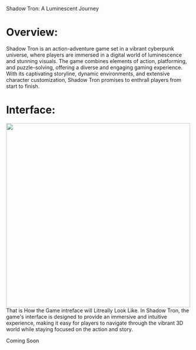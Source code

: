 Shadow Tron: A Luminescent Journey
<h1>Overview:</h1>
Shadow Tron is an action-adventure game set in a vibrant cyberpunk universe, where players are immersed in a digital world of luminescence and stunning visuals. The game combines elements of action, platforming, and puzzle-solving, offering a diverse and engaging gaming experience. With its captivating storyline, dynamic environments, and extensive character customization, Shadow Tron promises to enthrall players from start to finish.
<h1>Interface:</h1>
<img scr="<a href="https://ibb.co/MRZqNxY"><img src="https://i.ibb.co/kh5YcsR/Ai-Image-A-game-sci-UI-start-up-page-with-other-necessary-page-e4a48b38-5748-45cd-970a-73bd2d6afe4e.png" width="500px" height="500px">
That is How the Game intreface will Litreally Look Like.
In Shadow Tron, the game's interface is designed to provide an immersive and intuitive experience, making it easy for players to navigate through the vibrant 3D world while staying focused on the action and story.

Coming Soon

